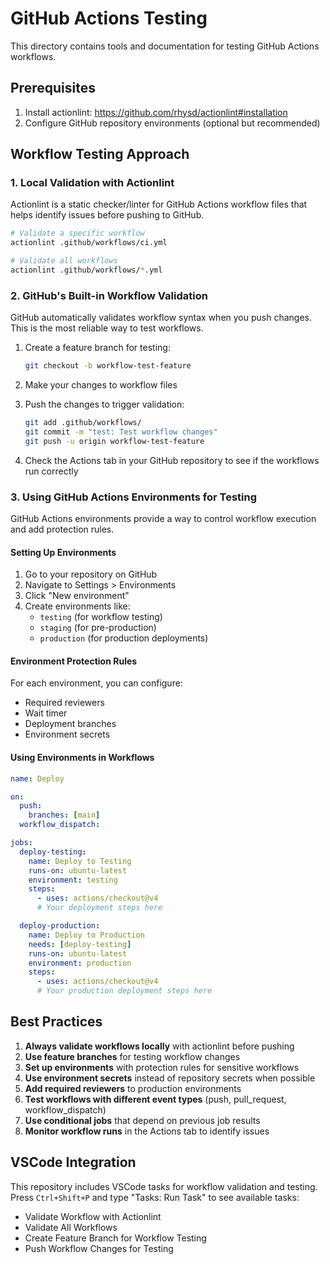 # GitHub Actions Testing

This directory contains tools and documentation for testing GitHub Actions workflows.

## Prerequisites

1. Install actionlint: <https://github.com/rhysd/actionlint#installation>
1. Configure GitHub repository environments (optional but recommended)

## Workflow Testing Approach

### 1. Local Validation with Actionlint

Actionlint is a static checker/linter for GitHub Actions workflow files that helps identify issues before pushing to GitHub.

```bash
# Validate a specific workflow
actionlint .github/workflows/ci.yml

# Validate all workflows
actionlint .github/workflows/*.yml
```

### 2. GitHub's Built-in Workflow Validation

GitHub automatically validates workflow syntax when you push changes. This is the most reliable way to test workflows.

1. Create a feature branch for testing:

   ```bash
   git checkout -b workflow-test-feature
   ```

1. Make your changes to workflow files

1. Push the changes to trigger validation:

   ```bash
   git add .github/workflows/
   git commit -m "test: Test workflow changes"
   git push -u origin workflow-test-feature
   ```

1. Check the Actions tab in your GitHub repository to see if the workflows run correctly

### 3. Using GitHub Actions Environments for Testing

GitHub Actions environments provide a way to control workflow execution and add protection rules.

#### Setting Up Environments

1. Go to your repository on GitHub
1. Navigate to Settings > Environments
1. Click "New environment"
1. Create environments like:
   - `testing` (for workflow testing)
   - `staging` (for pre-production)
   - `production` (for production deployments)

#### Environment Protection Rules

For each environment, you can configure:

- Required reviewers
- Wait timer
- Deployment branches
- Environment secrets

#### Using Environments in Workflows

```yaml
name: Deploy

on:
  push:
    branches: [main]
  workflow_dispatch:

jobs:
  deploy-testing:
    name: Deploy to Testing
    runs-on: ubuntu-latest
    environment: testing
    steps:
      - uses: actions/checkout@v4
      # Your deployment steps here

  deploy-production:
    name: Deploy to Production
    needs: [deploy-testing]
    runs-on: ubuntu-latest
    environment: production
    steps:
      - uses: actions/checkout@v4
      # Your production deployment steps here
```

## Best Practices

1. **Always validate workflows locally** with actionlint before pushing
1. **Use feature branches** for testing workflow changes
1. **Set up environments** with protection rules for sensitive workflows
1. **Use environment secrets** instead of repository secrets when possible
1. **Add required reviewers** to production environments
1. **Test workflows with different event types** (push, pull_request, workflow_dispatch)
1. **Use conditional jobs** that depend on previous job results
1. **Monitor workflow runs** in the Actions tab to identify issues

## VSCode Integration

This repository includes VSCode tasks for workflow validation and testing. Press `Ctrl+Shift+P` and type "Tasks: Run Task" to see available tasks:

- Validate Workflow with Actionlint
- Validate All Workflows
- Create Feature Branch for Workflow Testing
- Push Workflow Changes for Testing

